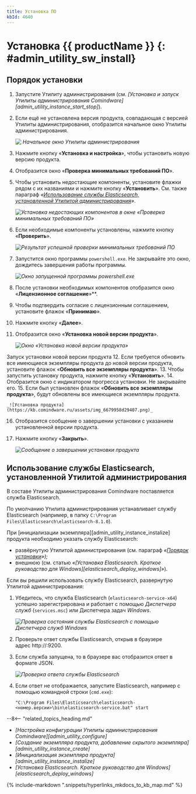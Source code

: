 ```yaml
---
title: Установка ПО
kbId: 4640
---
```


# Установка {{ productName }} {: #admin_utility_sw_install}
## Порядок установки

1. Запустите Утилиту администрирования (см. *[Установка и запуск Утилиты администрирования Comindware][admin_utility_instance_start_stop]*).
2. Если ещё не установлена версия продукта, совпадающая с версией Утилиты администрирования, отобразится начальное окно Утилиты администрирования.

    _![ Начальное окно Утилиты администрирования](https://kb.comindware.ru/assets/img_667c1e552dd1d.png)_

3. Нажмите кнопку «**Установка и настройка**», чтобы установить новую версию продукта.
4. Отобразится окно «**Проверка минимальных требований ПО**».
5. Чтобы установить недостающие компоненты, установите флажки рядом с их названиями и нажмите кнопку «**Установить**».
См. также параграф *«[Использование службы Elasticsearch, установленной Утилитой администрирования](#использование-службы-elasticsearch-установленной-утилитой-администрирования)»*.

    _![Установка недостающих компонентов в окне «Проверка минимальных требований ПО»](https://kb.comindware.ru/assets/img_667c1e6bd9f18.png)_

6. Если необходимые компоненты установлены, нажмите кнопку «**Проверить**».

    _![Результат успешной проверки минимальных требований ПО](https://kb.comindware.ru/assets/img_667c1e87c4ed9.png)_

7. Запустится окно программы `powershell.exe`. Не закрывайте это окно, дождитесь завершения работы программы.

    _![Окно запущенной программы powershell.exe](https://kb.comindware.ru/assets/img_6679971188d13.png)_

8. После установки необходимых компонентов отобразится окно «**Лицензионное соглашение**»**.
9. Чтобы подтвердить согласие с лицензионным соглашением, установите флажок «**Принимаю**».
10. Нажмите кнопку «**Далее**».
11. Отобразится окно «**Установка новой версии продукта**».

    _![Окно «Установка новой версии продукта»](https://kb.comindware.ru/assets/img_667c1ec7ce555.png)_

Запуск установки новой версии продукта
12. Если требуется обновить все имеющиеся экземпляры продукта до новой версии продукта, установите флажок «**Обновить все экземпляры продукта**».
13. Чтобы запустить установку продукта, нажмите кнопку «**Установить**».
14. Отобразится окно с индикатором прогресса установки. Не закрывайте его.
15. Если был установлен флажок «**Обновить все экземпляры продукта**», будут обновлены все имеющиеся экземпляры продукта.

    _![Установка продукта](https://kb.comindware.ru/assets/img_6679958d29407.png)_

16. Отобразится сообщение о завершении установки с указанием установленной версии продукта.
17. Нажмите кнопку «**Закрыть**».

    _![Сообщение о завершении установки продукта](https://kb.comindware.ru/assets/img_667c1f395bdb0.png)_

## Использование службы Elasticsearch, установленной Утилитой администрирования

В составе Утилиты администрирования Comindware поставляется служба Elasticsearch.

По умолчанию Утилита администрирования устанавливает службу Elasticsearch (например, в папку `C:\Program Files\Elasticsearch\elasticsearch-8.1.0`).

При [инициализации экземпляра][admin_utility_instance_instalize] продукта необходимо указать службу Elasticsearch:

- развёрнутую Утилитой администрирования (см. параграф *«[Порядок установки](#порядок-установки)»);*
- внешнюю (см. статью *«[Установка Elasticsearch. Краткое руководство для Windows][elasticsearch_deploy_windows]»*).

Если вы решили использовать службу Elasticsearch, развернутую Утилитой администрирования:

1. Убедитесь, что служба Elasticsearch (`elasticsearch-service-x64`) успешно зарегистрирована и работает с помощью *Диспетчера служб* (`services.msc`) или Диспетчера задач *Windows*.

    _![Проверка состояния службы Elasticsearch с помощью Диспетчера служб Windows](https://kb.comindware.ru/assets/img_667ecf85a5961.png)_

2. Проверьте ответ службы Elasticsearch, открыв в браузере адрес http://<opesearchIP>:9200.
3. Если служба запущена, то в браузере вас отобразится ответ в формате JSON.

    _![Проверка ответа службы Elasticsearch](https://kb.comindware.ru/assets/img_667edd59853d1.png)_

4. Если ответ не отображается, запустите Elasticsearch, например с помощью командной строки (`cmd.exe`):

    ```
    "C:\Program Files\Elasticsearch\elasticsearch-<номер.версии>\bin\elasticsearch-service.bat" start
    ```

<div class="relatedTopics" markdown="block">

--8<-- "related_topics_heading.md"

- _[Настройка конфигурации Утилиты администрирования Comindware][admin_utility_configure]_
- _[Создание экземпляра продукта, добавление скрытого экземпляра][admin_utility_instance_create]_
- _[Инициализация экземпляра продукта][admin_utility_instance_instalize]_
- _[Установка Elasticsearch. Краткое руководство для Windows][elasticsearch_deploy_windows]_

</div>

{% include-markdown ".snippets/hyperlinks_mkdocs_to_kb_map.md" %}
